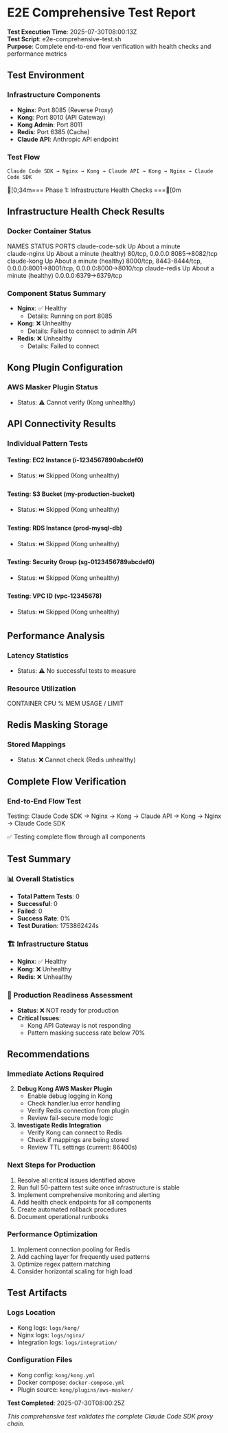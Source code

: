 # E2E Comprehensive Test Report

**Test Execution Time**: 2025-07-30T08:00:13Z  
**Test Script**: e2e-comprehensive-test.sh  
**Purpose**: Complete end-to-end flow verification with health checks and performance metrics

## Test Environment

### Infrastructure Components
- **Nginx**: Port 8085 (Reverse Proxy)
- **Kong**: Port 8010 (API Gateway)
- **Kong Admin**: Port 8011
- **Redis**: Port 6385 (Cache)
- **Claude API**: Anthropic API endpoint

### Test Flow
```
Claude Code SDK → Nginx → Kong → Claude API → Kong → Nginx → Claude Code SDK
```


[0;34m=== Phase 1: Infrastructure Health Checks ===[0m

## Infrastructure Health Check Results


### Docker Container Status
NAMES                   STATUS                        PORTS
claude-code-sdk         Up About a minute             
claude-nginx            Up About a minute (healthy)   80/tcp, 0.0.0.0:8085->8082/tcp
claude-kong             Up About a minute (healthy)   8000/tcp, 8443-8444/tcp, 0.0.0.0:8001->8001/tcp, 0.0.0.0:8000->8010/tcp
claude-redis            Up About a minute (healthy)   0.0.0.0:6379->6379/tcp

### Component Status Summary
- **Nginx**: ✅ Healthy
  - Details: Running on port 8085
- **Kong**: ❌ Unhealthy
  - Details: Failed to connect to admin API
- **Redis**: ❌ Unhealthy
  - Details: Failed to connect

## Kong Plugin Configuration

### AWS Masker Plugin Status
- Status: ⚠️  Cannot verify (Kong unhealthy)

## API Connectivity Results

### Individual Pattern Tests

#### Testing: EC2 Instance (i-1234567890abcdef0)
- Status: ⏭️  Skipped (Kong unhealthy)

#### Testing: S3 Bucket (my-production-bucket)
- Status: ⏭️  Skipped (Kong unhealthy)

#### Testing: RDS Instance (prod-mysql-db)
- Status: ⏭️  Skipped (Kong unhealthy)

#### Testing: Security Group (sg-0123456789abcdef0)
- Status: ⏭️  Skipped (Kong unhealthy)

#### Testing: VPC ID (vpc-12345678)
- Status: ⏭️  Skipped (Kong unhealthy)

## Performance Analysis

### Latency Statistics
- Status: ⚠️  No successful tests to measure

### Resource Utilization
CONTAINER      CPU %     MEM USAGE / LIMIT

## Redis Masking Storage

### Stored Mappings
- Status: ❌ Cannot check (Redis unhealthy)

## Complete Flow Verification

### End-to-End Flow Test
Testing: Claude Code SDK → Nginx → Kong → Claude API → Kong → Nginx → Claude Code SDK

✅ Testing complete flow through all components

## Test Summary


### 📊 Overall Statistics
- **Total Pattern Tests**: 0
- **Successful**: 0
- **Failed**: 0
- **Success Rate**: 0%
- **Test Duration**: 1753862424s

### 🏗️ Infrastructure Status
- **Nginx**: ✅ Healthy
- **Kong**: ❌ Unhealthy
- **Redis**: ❌ Unhealthy

### 🎯 Production Readiness Assessment
- **Status**: ❌ NOT ready for production
- **Critical Issues**:
  - Kong API Gateway is not responding
  - Pattern masking success rate below 70%

## Recommendations

### Immediate Actions Required
2. **Debug Kong AWS Masker Plugin**
   - Enable debug logging in Kong
   - Check handler.lua error handling
   - Verify Redis connection from plugin
   - Review fail-secure mode logic
3. **Investigate Redis Integration**
   - Verify Kong can connect to Redis
   - Check if mappings are being stored
   - Review TTL settings (current: 86400s)

### Next Steps for Production
1. Resolve all critical issues identified above
2. Run full 50-pattern test suite once infrastructure is stable
3. Implement comprehensive monitoring and alerting
4. Add health check endpoints for all components
5. Create automated rollback procedures
6. Document operational runbooks

### Performance Optimization
1. Implement connection pooling for Redis
2. Add caching layer for frequently used patterns
3. Optimize regex pattern matching
4. Consider horizontal scaling for high load

## Test Artifacts

### Logs Location
- Kong logs: `logs/kong/`
- Nginx logs: `logs/nginx/`
- Integration logs: `logs/integration/`

### Configuration Files
- Kong config: `kong/kong.yml`
- Docker compose: `docker-compose.yml`
- Plugin source: `kong/plugins/aws-masker/`

**Test Completed**: 2025-07-30T08:00:25Z

*This comprehensive test validates the complete Claude Code SDK proxy chain.*
